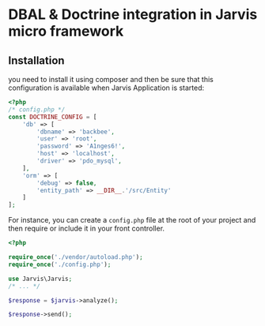 # DBAL & Doctrine integration in Jarvis micro framework

## Installation

you need to install it using composer and then be sure that this configuration 
is available when Jarvis Application is started:

```php
<?php
/* config.php */
const DOCTRINE_CONFIG = [
    'db' => [
        'dbname' => 'backbee',
        'user' => 'root',
        'password' => 'A1nges6!',
        'host' => 'localhost',
        'driver' => 'pdo_mysql',
    ],
    'orm' => [
        'debug' => false,
        'entity_path' => __DIR__.'/src/Entity'
    ]
];
```

For instance, you can create a ``config.php`` file at the root of your project and then
require or include it in your front controller.


```php
<?php

require_once('./vendor/autoload.php');
require_once('./config.php');

use Jarvis\Jarvis;
/* ... */

$response = $jarvis->analyze();

$response->send();
```